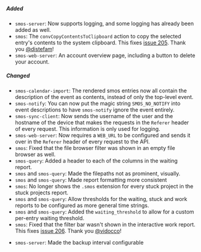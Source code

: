 ##### Added

* `smos-server`: Now supports logging, and some logging has already been added as well.
* `smos`:
  The `convCopyContentsToClipboard` action to copy the selected entry's contents to the system clipboard.
  This fixes [issue 205](https://github.com/NorfairKing/smos/issues/205).
  Thank you [@distefam](https://github.com/distefam)!
* `smos-web-server`:
  An account overview page, including a button to delete your account.

##### Changed

* `smos-calendar-import`: The rendered smos entries now all contain the description of the event as contents, instead of only the top-level event.
* `smos-notify`: You can now put the magic string `SMOS_NO_NOTIFY` into event descriptions to have `smos-notify` ignore the event entirely.
* `smos-sync-client`:
  Now sends the username of the user and the hostname of the device that makes the requests in the `Referer` header of every request.
  This information is only used for logging.
* `smos-web-server`: Now requires a `WEB_URL` to be configured and sends it over in the `Referer` header of every request to the API.
* `smos`: Fixed that the file browser filter was shown in an empty file browser as well.
* `smos-query`: Added a header to each of the columns in the waiting report.
* `smos` and `smos-query`: Made the filepaths not as prominent, visually.
* `smos` and `smos-query`: Made report formatting more consistent
* `smos`: No longer shows the `.smos` extension for every stuck project in the stuck projects report.
* `smos` and `smos-query`: Allow thresholds for the waiting, stuck and work reports to be configured as more general time strings.
* `smos` and `smos-query`: Added the `waiting_threshold` to allow for a custom per-entry waiting threshold.
* `smos`: Fixed that the filter bar wasn't shown in the interactive work report.
  This fixes [issue 206](https://github.com/NorfairKing/smos/issues/206).
  Thank you [@vidocco](https://github.com/vidocco)!
- `smos-server`: Made the backup interval configurable
